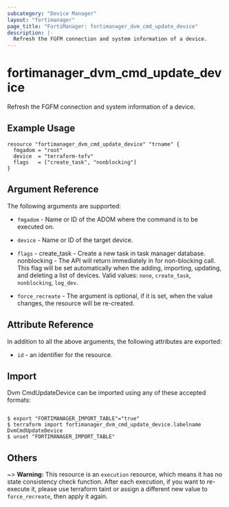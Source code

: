```yaml
---
subcategory: "Device Manager"
layout: "fortimanager"
page_title: "FortiManager: fortimanager_dvm_cmd_update_device"
description: |-
  Refresh the FGFM connection and system information of a device.
---
```


# fortimanager_dvm_cmd_update_device
Refresh the FGFM connection and system information of a device.

## Example Usage

```hcl
resource "fortimanager_dvm_cmd_update_device" "trname" {
  fmgadom = "root"
  device  = "terraform-tefv"
  flags   = ["create_task", "nonblocking"]
}
```

## Argument Reference


The following arguments are supported:


* `fmgadom` - Name or ID of the ADOM where the command is to be executed on.
* `device` - Name or ID of the target device.
* `flags` - create_task - Create a new task in task manager database. nonblocking - The API will return immediately in for non-blocking call. This flag will be set automatically when the adding, importing, updating, and deleting a list of devices. Valid values: `none`, `create_task`, `nonblocking`, `log_dev`.

* `force_recreate` - The argument is optional, if it is set, when the value changes, the resource will be re-created.


## Attribute Reference

In addition to all the above arguments, the following attributes are exported:
* `id` - an identifier for the resource.

## Import

Dvm CmdUpdateDevice can be imported using any of these accepted formats:
```

$ export "FORTIMANAGER_IMPORT_TABLE"="true"
$ terraform import fortimanager_dvm_cmd_update_device.labelname DvmCmdUpdateDevice
$ unset "FORTIMANAGER_IMPORT_TABLE"
```

## Others

~> **Warning:** This resource is an `execution` resource, which means it has no state consistency check function. After each execution, if you want to re-execute it, please use terraform taint or assign a different new value to `force_recreate`, then apply it again.
